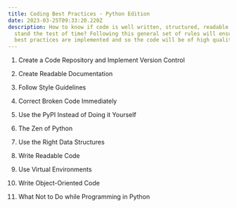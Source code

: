 ```yaml
---
title: Coding Best Practices - Python Edition
date: 2023-03-25T09:33:20.220Z
description: How to know if code is well written, structured, readable and will
  stand the test of time? Following this general set of rules will ensure that
  best practices are implemented and so the code will be of high quality.
---
```

1. Create a Code Repository and Implement Version Control

2. Create Readable Documentation

3. Follow Style Guidelines

4. Correct Broken Code Immediately

5. Use the PyPI Instead of Doing it Yourself

6. The Zen of Python

7. Use the Right Data Structures

8. Write Readable Code

9. Use Virtual Environments

10. Write Object-Oriented Code

11. What Not to Do while Programming in Python